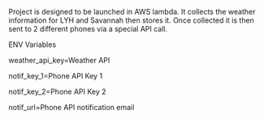 Project is designed to be launched in AWS lambda. It collects the weather information for LYH and Savannah then stores it. Once collected it is then sent to 2 different phones via a special API call.



ENV Variables

weather_api_key=Weather API

notif_key_1=Phone API Key 1

notif_key_2=Phone API Key 2

notif_url=Phone API notification email